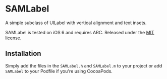 # SAMLabel

A simple subclass of UILabel with vertical alignment and text insets.

SAMLabel is tested on iOS 6 and requires ARC. Released under the [MIT license](LICENSE).


## Installation

Simply add the files in the `SAMLabel.h` and `SAMLabel.m` to your project or add `SAMLabel` to your Podfile if you're using CocoaPods.
